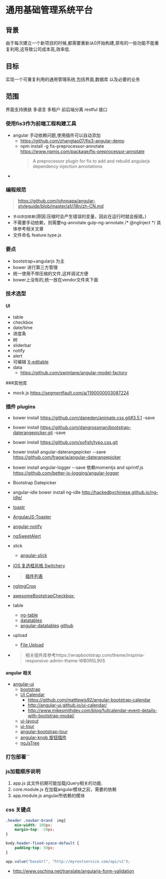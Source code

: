 

# 通用基础管理系统平台

## 背景
由于每次建立一个新项目的时候,都需要重新从0开始构建,原有的一些功能不能重复利用,这导致公司成本高,效率低.


## 目标
实现一个可重复利用的通用管理系统,包括界面,数据库 以及必要的业务

## 范围
界面支持换肤
多语言
多租户
前后端分离
restful 接口





### 	使用fis3作为前端工程构建工具
* angular 手动依赖问题,使用插件可以自动添加
    * https://github.com/zhangtao07/fis3-angular-demo
    * npm install -g fis-preprocessor-annotate https://www.npmjs.com/package/fis-preprocessor-annotate
        >A preprocessor plugin for fis to add and rebuild angularjs dependency injection annotations
* 


### 编程规范
> https://github.com/johnpapa/angular-styleguide/blob/master/a1/i18n/zh-CN.md
* `手动添加依赖`(原因:压缩时会产生错误的变量，因此在运行时就会报错。)
* 不需要手动依赖，则需要ng-annotate gulp-ng-annotate /* @ngInject */ 具体参考相关文章
* 文件命名 feature.type.js

###	要点
* bootstrap+angularjs 为主
* bower 进行第三方管理
* 统一使用不带压缩的文件,这样调试方便
* bower上没有的,统一放在vendor文件夹下面

### 技术选型
#### UI
* table
* checkbox
* date/time
* 进度条
* 树
* sliderbar
* notify
* alert
* 可编辑 [X-editable](http://vitalets.github.io/x-editable/demo-bs3.html?c=inline)
* data
    * https://github.com/swimlane/angular-model-factory
    
###其他库
* mock.js https://segmentfault.com/a/1190000003087224


### 插件 plugins 
* bower install https://github.com/daneden/animate.css.git#3.5.1 -save
* bower install https://github.com/dangrossman/bootstrap-daterangepicker.git -save
* bower install https://github.com/sofish/typo.css.git
* bower install angular-daterangepicker --save https://github.com/fragaria/angular-daterangepicker
* bower install angular-logger --save 依赖momentjs and sprintf.js https://github.com/better-js-logging/angular-logger
* Bootstrap Datepicker 
* angular-idle bower install ng-idle http://hackedbychinese.github.io/ng-idle/
* [toastr](https://github.com/CodeSeven/toastr)
* [AngularJS-Toaster](https://github.com/jirikavi/AngularJS-Toaster)
* [angular-notify](https://github.com/cgross/angular-notify)
* [ngSweetAlert](https://github.com/oitozero/ngSweetAlert)
* slick
    * [angular-slick](https://github.com/vasyabigi/angular-slick)
    
* [iOS 复选框风格 Switchery](https://github.com/servergrove/NgSwitchery)
* > [插件列表](https://wrapbootstrap.com/theme/inspinia-responsive-admin-theme-WB0R5L90S)
* [ngImgCrop](https://github.com/alexk111/ngImgCrop)
* [awesomeBootstrapCheckbox:](https://github.com/flatlogic/awesome-bootstrap-checkbox)
* table
	* [ng-table](http://ng-table.com/#/)
	* [datatables](https://datatables.net/examples/styling/bootstrap.html)
	* [angular-datatables](http://l-lin.github.io/angular-datatables/#/welcome) [github](https://github.com/l-lin/angular-datatables)
* upload
	* [File Upload](https://github.com/blueimp/jQuery-File-Upload)
	
* > 相关插件库参考https://wrapbootstrap.com/theme/inspinia-responsive-admin-theme-WB0R5L90S

	
#### angular 相关
* [angular-ui](https://github.com/angular-ui)
    * [bootstrap](http://angular-ui.github.io/bootstrap/)
    * [UI Calendar](http://angular-ui.github.io/ui-calendar/ )
        * https://github.com/mattlewis92/angular-bootstrap-calendar
        * http://angular-ui.github.io/ui-calendar/
        * http://www.mikesmithdev.com/blog/fullcalendar-event-details-with-bootstrap-modal/
    * [ui-layout](http://angular-ui.github.io/ui-layout/)
    * [ui-tour](https://github.com/angular-ui/ui-tour)
    * [angular-bootstrap-tour](https://github.com/benmarch/angular-bootstrap-tour)
    * [angular-knob 旋钮插件](https://github.com/yunlzheng/angular-knob)
    * [ngJsTree](http://ezraroi.github.io/ngJsTree/)
    
### 打包部署``




### js加载顺序说明
1. app.js 此文件初期可能加载jQuery相关的功能.
2. core.module.js 在加载angular模块之前，需要的依赖
2. app.module.js angular所依赖的模块

### css 关键点
``` css
.header .navbar-brand  img{
	min-width: 100px;
	margin-top: -20px;
}

body.header-fixed-space-default {
	padding-top: 50px;
}

```

``` javascript
app.value("baseUrl", "http://myrestservice.com/api/v1");

```

* http://www.oschina.net/translate/angularjs-form-validation




